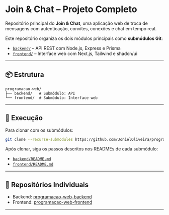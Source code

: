 # Join & Chat – Projeto Completo

Repositório principal do **Join & Chat**, uma aplicação web de troca de mensagens com autenticação, convites, conexões e chat em tempo real.

Este repositório organiza os dois módulos principais como **submódulos Git**:

- [`backend/`](./backend) – API REST com Node.js, Express e Prisma  
- [`frontend/`](./frontend) – Interface web com Next.js, Tailwind e shadcn/ui

---

## 📦 Estrutura

```
programacao-web/
├── backend/   # Submódulo: API
└── frontend/  # Submódulo: Interface web
```

---

## 🚀 Execução

Para clonar com os submódulos:

```bash
git clone --recurse-submodules https://github.com/JonielOliveira/programacao-web.git
```

Após clonar, siga os passos descritos nos READMEs de cada submódulo:

- [`backend/README.md`](./backend/README.md)
- [`frontend/README.md`](./frontend/README.md)

---

## 🔗 Repositórios Individuais

- Backend: [programacao-web-backend](https://github.com/JonielOliveira/programacao-web-backend)
- Frontend: [programacao-web-frontend](https://github.com/JonielOliveira/programacao-web-frontend)

---
